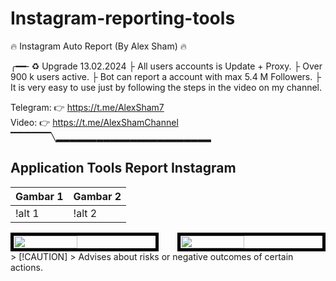 # Instagram-reporting-tools
🔥 Instagram Auto Report (By Alex Sham) 🔥

╭━━╴♻️ Upgrade 13.02.2024
├ All users accounts is Update + Proxy.
├ Over 900 k users active.
├ Bot can report a account with max 5.4 M Followers.
├ It is very easy to use just by following the steps in the video on my channel.

Telegram: 👉 https://t.me/AlexSham7 
<br>
Video: 👉 https://t.me/AlexShamChannel
▔▔▔▔▔▔╲▂▂▂▂▂▂▂▂▂▂▂▂▂▂▂▂▂▂▂▂▂▂▂
## Application Tools Report Instagram
| Gambar 1 | Gambar 2 |
| -------- | -------- |
| !alt 1 | !alt 2 |
<div style="display: flex; justify-content: space-between;">
  <img src="images/image1.png" width="45%" style="border: 5px solid black;"/>
  <img src="images/image2.png" width="45%" style="border: 5px solid black;"/>
</div>
> [!CAUTION]
> Advises about risks or negative outcomes of certain actions.
